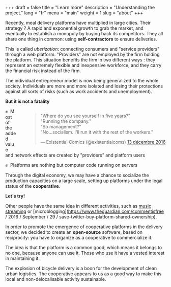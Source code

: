 +++
draft = false
title = "Learn more"
description = "Understanding the project."
lang = "fr"
menu = "main"
weight = 1
slug = "about"
+++

Recently, meal delivery platforms have multiplied in large cities.
Their strategy ? A rapid and exponential growth to grab the market,
and eventually to establish a monopoly by buying back its competitors.
They all share one thing in common: using **self-contractors** to ensure deliveries.

This is called _uberization_: connecting consumers and "service providers" through a web platform.
"Providers" are not employed by the firm holding the platform.
This situation benefits the firm in two different ways : they represent an extremely flexible and inexpensive workforce,
and they carry the financial risk instead of the firm.

The individual entrepreneur model is now being generalized to the whole society. Individuals are more and more isolated and losing their protections against all sorts of risks (such as work accidents and unemployment).

**But it is not a fatality**

<div style="float: right; margin-left: 36px;">
  <blockquote class="twitter-tweet mx-auto" data-lang="fr">
    <p lang="en" dir="ltr">
    &quot;Where do you see yourself in five years?&quot;<br>
    &quot;Running the company.&quot;<br>
    &quot;So management?&quot;<br>&quot;No…socialism. I&#39;ll run it with the rest of the workers.&quot;
    </p>
    &mdash; Existential Comics (@existentialcoms) <a href="https://twitter.com/existentialcoms/status/808497790384906240">13 décembre 2016</a>
  </blockquote>
</div>

✊  Most of the added value and network effects are created by "providers" and platform users

✊  Platforms are nothing but computer code running on servers

Through the digital economy, we may have a chance to socialize the production capacities on a large scale, setting up platforms under the legal status of the **cooperative**.

**Let's try!**

Other people have the same idea in different activities, such as [music streaming](https://resonate.is/) or [microblogging](https://www.theguardian.com/commentisfree / 2016 / September / 29 / save-twitter-buy-platform-shared-ownership).

In order to promote the emergence of cooperative platforms in the delivery sector,
we decided to create an **open-source** software,
based on reciprocity: you have to organize as a cooperative to commercialize it.

The idea is that the platform is a common good, which means it belongs to no one, because anyone can use it. Those who use it have a vested interest in maintaining it.

The explosion of bicycle delivery is a boon for the development of clean urban logistics.
The cooperative appears to us as a good way to make this local and non-delocalisable activity sustainable.
